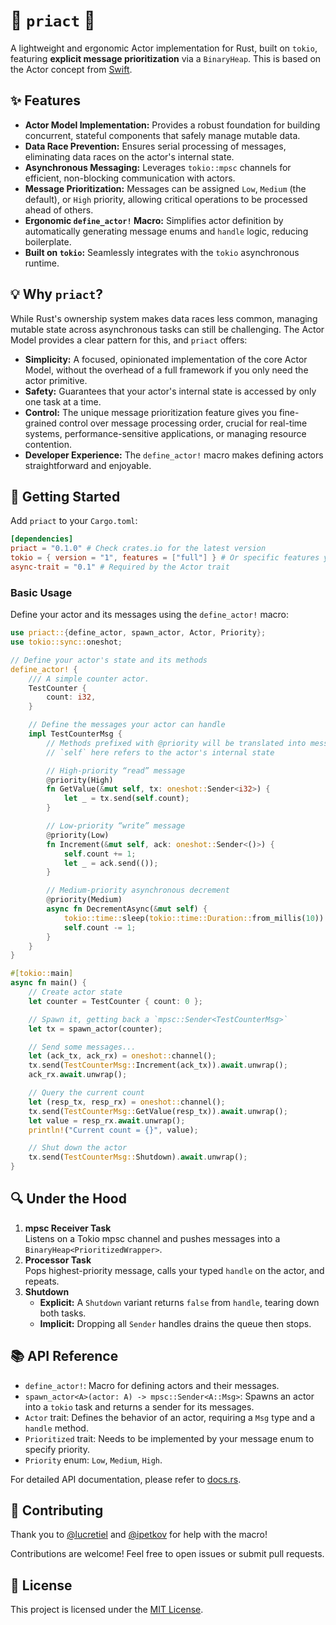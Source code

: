 # 🦀 `priact` 🦀

A lightweight and ergonomic Actor implementation for Rust, built on `tokio`, featuring **explicit message prioritization** via a `BinaryHeap`. This is based on the Actor concept from [Swift](https://www.swift.org).

## ✨ Features

  * **Actor Model Implementation:** Provides a robust foundation for building concurrent, stateful components that safely manage mutable data.
  * **Data Race Prevention:** Ensures serial processing of messages, eliminating data races on the actor's internal state.
  * **Asynchronous Messaging:** Leverages `tokio::mpsc` channels for efficient, non-blocking communication with actors.
  * **Message Prioritization:** Messages can be assigned `Low`, `Medium` (the default), or `High` priority, allowing critical operations to be processed ahead of others.
  * **Ergonomic `define_actor!` Macro:** Simplifies actor definition by automatically generating message enums and `handle` logic, reducing boilerplate.
  * **Built on `tokio`:** Seamlessly integrates with the `tokio` asynchronous runtime.

## 💡 Why `priact`?

While Rust's ownership system makes data races less common, managing mutable state across asynchronous tasks can still be challenging. The Actor Model provides a clear pattern for this, and `priact` offers:

  * **Simplicity:** A focused, opinionated implementation of the core Actor Model, without the overhead of a full framework if you only need the actor primitive.
  * **Safety:** Guarantees that your actor's internal state is accessed by only one task at a time.
  * **Control:** The unique message prioritization feature gives you fine-grained control over message processing order, crucial for real-time systems, performance-sensitive applications, or managing resource contention.
  * **Developer Experience:** The `define_actor!` macro makes defining actors straightforward and enjoyable.

## 🚀 Getting Started

Add `priact` to your `Cargo.toml`:

```toml
[dependencies]
priact = "0.1.0" # Check crates.io for the latest version
tokio = { version = "1", features = ["full"] } # Or specific features you need
async-trait = "0.1" # Required by the Actor trait
```

### Basic Usage

Define your actor and its messages using the `define_actor!` macro:

```rust
use priact::{define_actor, spawn_actor, Actor, Priority};
use tokio::sync::oneshot;

// Define your actor's state and its methods
define_actor! {
    /// A simple counter actor.
    TestCounter {
        count: i32,
    }

    // Define the messages your actor can handle
    impl TestCounterMsg {
        // Methods prefixed with @priority will be translated into messages
        // `self` here refers to the actor's internal state

        // High-priority “read” message
        @priority(High)
        fn GetValue(&mut self, tx: oneshot::Sender<i32>) {
            let _ = tx.send(self.count);
        }

        // Low-priority “write” message
        @priority(Low)
        fn Increment(&mut self, ack: oneshot::Sender<()>) {
            self.count += 1;
            let _ = ack.send(());
        }

        // Medium-priority asynchronous decrement
        @priority(Medium)
        async fn DecrementAsync(&mut self) {
            tokio::time::sleep(tokio::time::Duration::from_millis(10)).await;
            self.count -= 1;
        }
    }
}

#[tokio::main]
async fn main() {
    // Create actor state
    let counter = TestCounter { count: 0 };

    // Spawn it, getting back a `mpsc::Sender<TestCounterMsg>`
    let tx = spawn_actor(counter);

    // Send some messages...
    let (ack_tx, ack_rx) = oneshot::channel();
    tx.send(TestCounterMsg::Increment(ack_tx)).await.unwrap();
    ack_rx.await.unwrap();

    // Query the current count
    let (resp_tx, resp_rx) = oneshot::channel();
    tx.send(TestCounterMsg::GetValue(resp_tx)).await.unwrap();
    let value = resp_rx.await.unwrap();
    println!("Current count = {}", value);

    // Shut down the actor
    tx.send(TestCounterMsg::Shutdown).await.unwrap();
}
```

## 🔍 Under the Hood

1. **mpsc Receiver Task**  
   Listens on a Tokio mpsc channel and pushes messages into a `BinaryHeap<PrioritizedWrapper>`.
2. **Processor Task**  
   Pops highest-priority message, calls your typed `handle` on the actor, and repeats.
3. **Shutdown**  
   - **Explicit:** A `Shutdown` variant returns `false` from `handle`, tearing down both tasks.  
   - **Implicit:** Dropping all `Sender` handles drains the queue then stops.


## 📚 API Reference

  * `define_actor!`: Macro for defining actors and their messages.
  * `spawn_actor<A>(actor: A) -> mpsc::Sender<A::Msg>`: Spawns an actor into a `tokio` task and returns a sender for its messages.
  * `Actor` trait: Defines the behavior of an actor, requiring a `Msg` type and a `handle` method.
  * `Prioritized` trait: Needs to be implemented by your message enum to specify priority.
  * `Priority` enum: `Low`, `Medium`, `High`.

For detailed API documentation, please refer to [docs.rs](https://www.google.com/search?q=https://docs.rs/priact).

## 🤝 Contributing

Thank you to [@lucretiel](https://www.github.com/lucretiel) and [@ipetkov](https://github.com/ipetkov) for help with the macro!

Contributions are welcome\! Feel free to open issues or submit pull requests.

## 📄 License

This project is licensed under the [MIT License](https://www.google.com/search?q=LICENSE).
